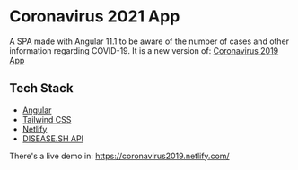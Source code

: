 # Coronavirus 2021 App

A SPA made with Angular 11.1 to be aware of the number of cases and other information regarding COVID-19. It is a new version of: [Coronavirus 2019 App](https://github.com/baronrafael/coronavirus2019-app)

## Tech Stack
- [Angular](https://angular.io/)
- [Tailwind CSS](https://tailwindcss.com/)
- [Netlify](https://www.netlify.com/)
- [DISEASE.SH API](https://github.com/disease-sh/API)

There's a live demo in: https://coronavirus2019.netlify.com/
